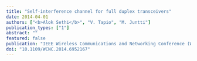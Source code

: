 ```yaml
---
title: "Self-interference channel for full duplex transceivers"
date: 2014-04-01
authors: ["<b>Alok Sethi</b>", "V. Tapio", "M. Juntti"]
publication_types: ["1"]
abstract: ""
featured: false
publication: "IEEE Wireless Communications and Networking Conference (WCNC), 2014"
doi: "10.1109/WCNC.2014.6952167"
---
```


